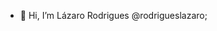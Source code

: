 - 👋 Hi, I’m Lázaro Rodrigues @rodrigueslazaro;

<!---
lazaro-rd/lazaro-rd is a ✨ special ✨ repository because its `README.md` (this file) appears on your GitHub profile.
You can click the Preview link to take a look at your changes.
--->
